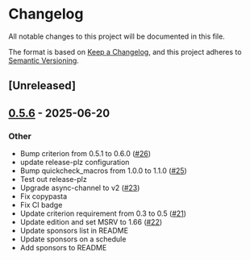 # Changelog

All notable changes to this project will be documented in this file.

The format is based on [Keep a Changelog](https://keepachangelog.com/en/1.0.0/),
and this project adheres to [Semantic Versioning](https://semver.org/spec/v2.0.0.html).

## [Unreleased]

## [0.5.6](https://github.com/sagebind/sluice/compare/v0.5.5...v0.5.6) - 2025-06-20

### Other

- Bump criterion from 0.5.1 to 0.6.0 ([#26](https://github.com/sagebind/sluice/pull/26))
- update release-plz configuration
- Bump quickcheck_macros from 1.0.0 to 1.1.0 ([#25](https://github.com/sagebind/sluice/pull/25))
- Test out release-plz
- Upgrade async-channel to v2 ([#23](https://github.com/sagebind/sluice/pull/23))
- Fix copypasta
- Fix CI badge
- Update criterion requirement from 0.3 to 0.5 ([#21](https://github.com/sagebind/sluice/pull/21))
- Update edition and set MSRV to 1.66 ([#22](https://github.com/sagebind/sluice/pull/22))
- Update sponsors list in README
- Update sponsors on a schedule
- Add sponsors to README
